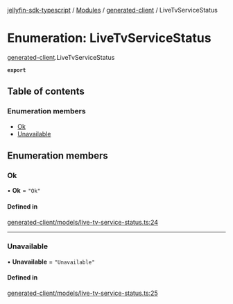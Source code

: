 [jellyfin-sdk-typescript](../README.md) / [Modules](../modules.md) / [generated-client](../modules/generated_client.md) / LiveTvServiceStatus

# Enumeration: LiveTvServiceStatus

[generated-client](../modules/generated_client.md).LiveTvServiceStatus

**`export`**

## Table of contents

### Enumeration members

- [Ok](generated_client.LiveTvServiceStatus.md#ok)
- [Unavailable](generated_client.LiveTvServiceStatus.md#unavailable)

## Enumeration members

### Ok

• **Ok** = `"Ok"`

#### Defined in

[generated-client/models/live-tv-service-status.ts:24](https://github.com/thornbill/jellyfin-sdk-typescript/blob/b0f5501/src/generated-client/models/live-tv-service-status.ts#L24)

___

### Unavailable

• **Unavailable** = `"Unavailable"`

#### Defined in

[generated-client/models/live-tv-service-status.ts:25](https://github.com/thornbill/jellyfin-sdk-typescript/blob/b0f5501/src/generated-client/models/live-tv-service-status.ts#L25)

